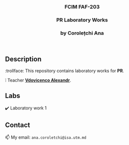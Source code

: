 <h3 align="center">FCIM FAF-203</h3>
  <div align="center">
    <h3>PR Laboratory Works</h3>
    <h3>by Corolețchi Ana</h3>
  <br/>
  </div>

 
## Description

:trollface:  This repository contains laboratory works for **PR**.

:grey_exclamation:  Teacher [**Vdovicenco Alexandr**](https://github.com/ASV44).

## Labs

:heavy_check_mark: Laboratory work 1

## Contact

:mailbox:  My email: `ana.coroletchi@isa.utm.md`
